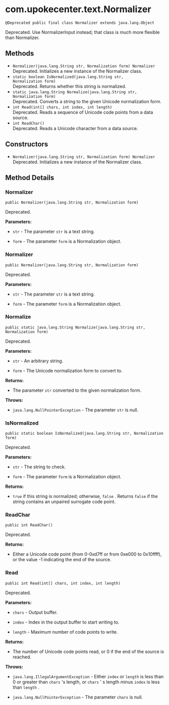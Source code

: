 # com.upokecenter.text.Normalizer

    @Deprecated public final class Normalizer extends java.lang.Object

Deprecated.
Use NormalizerInput instead; that class is much more flexible than
 Normalizer.

## Methods

* `Normalizer​(java.lang.String str,
          Normalization form) Normalizer`<br>
 Deprecated. Initializes a new instance of the Normalizer
 class.
* `static boolean IsNormalized​(java.lang.String str,
            Normalization form)`<br>
 Deprecated. Returns whether this string is normalized.
* `static java.lang.String Normalize​(java.lang.String str,
         Normalization form)`<br>
 Deprecated. Converts a string to the given Unicode normalization form.
* `int Read​(int[] chars,
    int index,
    int length)`<br>
 Deprecated. Reads a sequence of Unicode code points from a data source.
* `int ReadChar()`<br>
 Deprecated. Reads a Unicode character from a data source.

## Constructors

* `Normalizer​(java.lang.String str,
          Normalization form) Normalizer`<br>
 Deprecated. Initializes a new instance of the Normalizer
 class.

## Method Details

### Normalizer
    public Normalizer​(java.lang.String str, Normalization form)
Deprecated.

**Parameters:**

* <code>str</code> - The parameter <code>str</code> is a text string.

* <code>form</code> - The parameter <code>form</code> is a Normalization object.

### Normalizer
    public Normalizer​(java.lang.String str, Normalization form)
Deprecated.

**Parameters:**

* <code>str</code> - The parameter <code>str</code> is a text string.

* <code>form</code> - The parameter <code>form</code> is a Normalization object.

### Normalize
    public static java.lang.String Normalize​(java.lang.String str, Normalization form)
Deprecated.

**Parameters:**

* <code>str</code> - An arbitrary string.

* <code>form</code> - The Unicode normalization form to convert to.

**Returns:**

* The parameter <code>str</code> converted to the given normalization form.

**Throws:**

* <code>java.lang.NullPointerException</code> - The parameter <code>str</code> is null.

### IsNormalized
    public static boolean IsNormalized​(java.lang.String str, Normalization form)
Deprecated.

**Parameters:**

* <code>str</code> - The string to check.

* <code>form</code> - The parameter <code>form</code> is a Normalization object.

**Returns:**

* <code>true</code> if this string is normalized; otherwise, <code>false</code>
 . Returns <code>false</code> if the string contains an unpaired surrogate
 code point.

### ReadChar
    public int ReadChar()
Deprecated.

**Returns:**

* Either a Unicode code point (from 0-0xd7ff or from 0xe000 to
 0x10ffff), or the value -1 indicating the end of the source.

### Read
    public int Read​(int[] chars, int index, int length)
Deprecated.

**Parameters:**

* <code>chars</code> - Output buffer.

* <code>index</code> - Index in the output buffer to start writing to.

* <code>length</code> - Maximum number of code points to write.

**Returns:**

* The number of Unicode code points read, or 0 if the end of the
 source is reached.

**Throws:**

* <code>java.lang.IllegalArgumentException</code> - Either <code>index</code> or <code>length</code> is
 less than 0 or greater than <code>chars</code> 's length, or <code>chars</code>
 ' s length minus <code>index</code> is less than <code>length</code> .

* <code>java.lang.NullPointerException</code> - The parameter <code>chars</code> is null.
